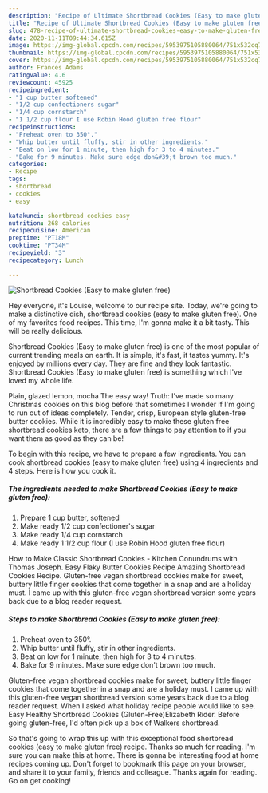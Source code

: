 ```yaml
---
description: "Recipe of Ultimate Shortbread Cookies (Easy to make gluten free)"
title: "Recipe of Ultimate Shortbread Cookies (Easy to make gluten free)"
slug: 478-recipe-of-ultimate-shortbread-cookies-easy-to-make-gluten-free
date: 2020-11-11T09:44:34.615Z
image: https://img-global.cpcdn.com/recipes/5953975105880064/751x532cq70/shortbread-cookies-easy-to-make-gluten-free-recipe-main-photo.jpg
thumbnail: https://img-global.cpcdn.com/recipes/5953975105880064/751x532cq70/shortbread-cookies-easy-to-make-gluten-free-recipe-main-photo.jpg
cover: https://img-global.cpcdn.com/recipes/5953975105880064/751x532cq70/shortbread-cookies-easy-to-make-gluten-free-recipe-main-photo.jpg
author: Frances Adams
ratingvalue: 4.6
reviewcount: 45925
recipeingredient:
- "1 cup butter softened"
- "1/2 cup confectioners sugar"
- "1/4 cup cornstarch"
- "1 1/2 cup flour I use Robin Hood gluten free flour"
recipeinstructions:
- "Preheat oven to 350°."
- "Whip butter until fluffy, stir in other ingredients."
- "Beat on low for 1 minute, then high for 3 to 4 minutes."
- "Bake for 9 minutes. Make sure edge don&#39;t brown too much."
categories:
- Recipe
tags:
- shortbread
- cookies
- easy

katakunci: shortbread cookies easy 
nutrition: 268 calories
recipecuisine: American
preptime: "PT18M"
cooktime: "PT34M"
recipeyield: "3"
recipecategory: Lunch

---
```



![Shortbread Cookies (Easy to make gluten free)](https://img-global.cpcdn.com/recipes/5953975105880064/751x532cq70/shortbread-cookies-easy-to-make-gluten-free-recipe-main-photo.jpg)

Hey everyone, it's Louise, welcome to our recipe site. Today, we're going to make a distinctive dish, shortbread cookies (easy to make gluten free). One of my favorites food recipes. This time, I'm gonna make it a bit tasty. This will be really delicious.

Shortbread Cookies (Easy to make gluten free) is one of the most popular of current trending meals on earth. It is simple, it's fast, it tastes yummy. It's enjoyed by millions every day. They are fine and they look fantastic. Shortbread Cookies (Easy to make gluten free) is something which I've loved my whole life.

Plain, glazed lemon, mocha The easy way! Truth: I&#39;ve made so many Christmas cookies on this blog before that sometimes I wonder if I&#39;m going to run out of ideas completely. Tender, crisp, European style gluten-free butter cookies. While it is incredibly easy to make these gluten free shortbread cookies keto, there are a few things to pay attention to if you want them as good as they can be!


To begin with this recipe, we have to prepare a few ingredients. You can cook shortbread cookies (easy to make gluten free) using 4 ingredients and 4 steps. Here is how you cook it.

<!--inarticleads1-->

##### The ingredients needed to make Shortbread Cookies (Easy to make gluten free):

1. Prepare 1 cup butter, softened
1. Make ready 1/2 cup confectioner&#39;s sugar
1. Make ready 1/4 cup cornstarch
1. Make ready 1 1/2 cup flour (I use Robin Hood gluten free flour)


How to Make Classic Shortbread Cookies - Kitchen Conundrums with Thomas Joseph. Easy Flaky Butter Cookies Recipe Amazing Shortbread Cookies Recipe. Gluten-free vegan shortbread cookies make for sweet, buttery little finger cookies that come together in a snap and are a holiday must. I came up with this gluten-free vegan shortbread version some years back due to a blog reader request. 

<!--inarticleads2-->

##### Steps to make Shortbread Cookies (Easy to make gluten free):

1. Preheat oven to 350°.
1. Whip butter until fluffy, stir in other ingredients.
1. Beat on low for 1 minute, then high for 3 to 4 minutes.
1. Bake for 9 minutes. Make sure edge don&#39;t brown too much.


Gluten-free vegan shortbread cookies make for sweet, buttery little finger cookies that come together in a snap and are a holiday must. I came up with this gluten-free vegan shortbread version some years back due to a blog reader request. When I asked what holiday recipe people would like to see. Easy Healthy Shortbread Cookies (Gluten-Free)Elizabeth Rider. Before going gluten-free, I&#39;d often pick up a box of Walkers shortbread. 

So that's going to wrap this up with this exceptional food shortbread cookies (easy to make gluten free) recipe. Thanks so much for reading. I'm sure you can make this at home. There is gonna be interesting food at home recipes coming up. Don't forget to bookmark this page on your browser, and share it to your family, friends and colleague. Thanks again for reading. Go on get cooking!
